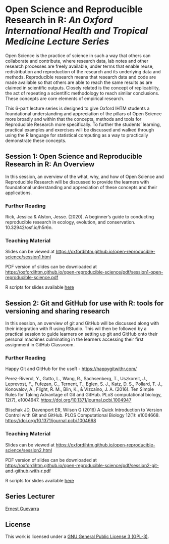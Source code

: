 
<!-- README.md is generated from README.Rmd. Please edit that file -->

# Open Science and Reproducible Research in R: *An Oxford International Health and Tropical Medicine Lecture Series*

<!-- badges: start -->
<!-- badges: end -->

Open Science is the practice of science in such a way that others can
collaborate and contribute, where research data, lab notes and other
research processes are freely available, under terms that enable reuse,
redistribution and reproduction of the research and its underlying data
and methods. Reproducible research means that research data and code are
made available so that others are able to reach the same results as are
claimed in scientific outputs. Closely related is the concept of
replicability, the act of repeating a scientific methodology to reach
similar conclusions. These concepts are core elements of empirical
research.

This 6-part lecture series is designed to give Oxford IHTM students a
foundational understanding and appreciation of the pillars of Open
Science more broadly and within that the concepts, methods and tools for
Reproducible Research more specifically. To further the students’
learning, practical examples and exercises will be discussed and walked
through using the R language for statistical computing as a way to
practically demonstrate these concepts.

## Session 1: Open Science and Reproducible Research in R: An Overview

In this session, an overview of the what, why, and how of Open Science
and Reproducible Research will be discussed to provide the learners with
foundational understanding and appreciation of these concepts and their
applications.

### Further Reading

Rick, Jessica & Alston, Jesse. (2020). A beginner’s guide to conducting
reproducible research in ecology, evolution, and conservation.
10.32942/osf.io/h5r6n.

### Teaching Material

Slides can be viewed at
<https://oxfordihtm.github.io/open-reproducible-science/session1.html>

PDF version of slides can be downloaded at
<https://oxfordihtm.github.io/open-reproducible-science/pdf/session1-open-reproducible-science.pdf>

R scripts for slides available
[here](https://github.com/OxfordIHTM/open-reproducible-science/blob/a0a2d152e62a06a9cab6995f219018e3c0aafc91/session1.Rmd)

## Session 2: Git and GitHub for use with R: tools for versioning and sharing research

In this session, an overview of git and GitHub will be discussed along
with their integration with R using RStudio. This wil then be followed
by a practical session to guide learners on setting up git and GitHub
onto their personal machines culminating in the learners accessing their
first assignment in GitHub Classroom.

### Further Reading

Happy Git and GitHub for the useR - <https://happygitwithr.com/>

Perez-Riverol, Y., Gatto, L., Wang, R., Sachsenberg, T., Uszkoreit, J.,
Leprevost, F., Fufezan, C., Ternent, T., Eglen, S. J., Katz, D. S.,
Pollard, T. J., Konovalov, A., Flight, R. M., Blin, K., & Vizcaíno, J.
A. (2016). Ten Simple Rules for Taking Advantage of Git and GitHub. PLoS
computational biology, 12(7), e1004947.
<https://doi.org/10.1371/journal.pcbi.1004947>

Blischak JD, Davenport ER, Wilson G (2016) A Quick Introduction to
Version Control with Git and GitHub. PLOS Computational Biology 12(1):
e1004668. <https://doi.org/10.1371/journal.pcbi.1004668>

### Teaching Material

Slides can be viewed at
<https://oxfordihtm.github.io/open-reproducible-science/session2.html>

PDF version of slides can be downloaded at
<https://oxfordihtm.github.io/open-reproducible-science/pdf/session2-git-and-github-with-r.pdf>

R scripts for slides available
[here](https://github.com/OxfordIHTM/open-reproducible-science/blob/a0a2d152e62a06a9cab6995f219018e3c0aafc91/session2.Rmd)

<!---

## Session 3: Data extraction, transformation, and loading in R

### Further Reading

Practical R for Epidemiologists - https://practical-r.org

### Teaching Material

Slides can be viewed at https://oxfordihtm.github.io/open-reproducible-science/session3.html

PDF version of slides can be downloaded at https://oxfordihtm.github.io/open-reproducible-science/pdf/session3-working-with-data.pdf

R scripts for slides available at https://github.com/OxfordIHTM/open-reproducible-science/session3.Rmd


<br/>

## Session 4: Reproducible scientific workflows in R

### Further Reading

Dynamic Function-Oriented Make-Like Declarative Workflows - https://docs.ropensci.org/targets/

The targets R Package User Manual - https://books.ropensci.org/targets/

### Teaching Material

Slides can be viewed at https://oxfordihtm.github.io/open-reproducible-science/session4.html

PDF version of slides can be downloaded at https://oxfordihtm.github.io/open-reproducible-science/pdf/session4-reproducible-scientific-workflows.pdf

R scripts for slides available at https://github.com/OxfordIHTM/open-reproducible-science/session4.Rmd


<br/>

## Session 5: Making your R-based research project portable

### Further Reading

Introduction to renv - https://rstudio.github.io/renv/articles/renv.html

### Teaching Material

Slides can be viewed at https://oxfordihtm.github.io/open-reproducible-science/session5.html

PDF version of slides can be downloaded at https://oxfordihtm.github.io/open-reproducible-science/pdf/session4-portable-r-projects.pdf

R scripts for slides available at https://github.com/OxfordIHTM/open-reproducible-science/session5.Rmd


<br/>

## Session 6: Automating your R-based research project

### Further Reading

Understanding GitHub Actions - https://docs.github.com/en/actions/learn-github-actions/understanding-github-actions

### Teaching Material

Slides can be viewed at https://oxfordihtm.github.io/open-reproducible-science/session6html

PDF version of slides can be downloaded at https://oxfordihtm.github.io/open-reproducible-science/pdf/session4-automating-workflows.pdf

R scripts for slides available at https://github.com/OxfordIHTM/open-reproducible-science/session6.Rmd
--->

## Series Lecturer

[Ernest Guevarra](https://ernest.guevarra.io)

## License

This work is licensed under a [GNU General Public License 3
(GPL-3)](https://github.com/OxfordIHTM/open-reproducible-science/blob/main/LICENSE.md).
